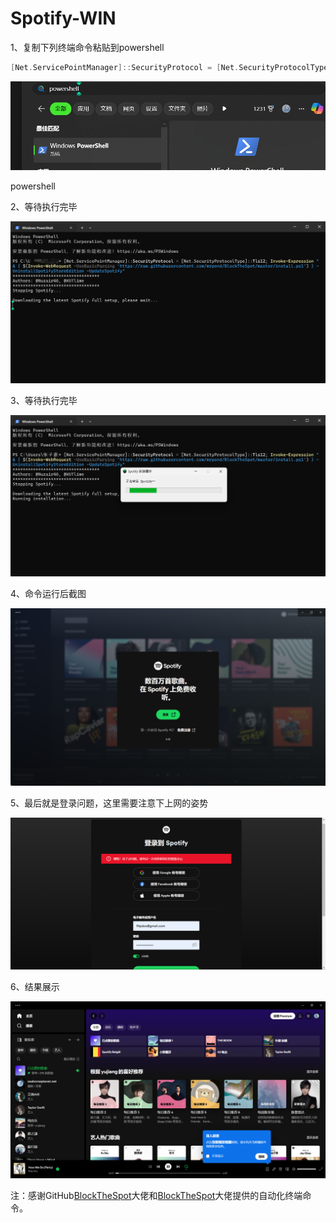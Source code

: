 # Spotify-WIN

1、复制下列终端命令粘贴到powershell

```c
[Net.ServicePointManager]::SecurityProtocol = [Net.SecurityProtocolType]::Tls12; Invoke-Expression "& { $(Invoke-WebRequest -UseBasicParsing 'https://raw.githubusercontent.com/mrpond/BlockTheSpot/master/install.ps1') } -UninstallSpotifyStoreEdition -UpdateSpotify"
```

![powershell](Spotify-WIN%2073874e20321d470892d960190b359310/Untitled.png)

powershell

2、等待执行完毕

![Untitled](Spotify-WIN%2073874e20321d470892d960190b359310/Untitled%201.png)

3、等待执行完毕

![Untitled](Spotify-WIN%2073874e20321d470892d960190b359310/Untitled%202.png)

4、命令运行后截图

![Untitled](Spotify-WIN%2073874e20321d470892d960190b359310/Untitled%203.png)

5、最后就是登录问题，这里需要注意下上网的姿势

![Untitled](Spotify-WIN%2073874e20321d470892d960190b359310/Untitled%204.png)

6、结果展示

![Untitled](Spotify-WIN%2073874e20321d470892d960190b359310/Untitled%205.png)

注：感谢GitHub[BlockTheSpot](https://github.com/master131/BlockTheSpot)大佬和[BlockTheSpot](https://github.com/mrpond/BlockTheSpot)大佬提供的自动化终端命令。
